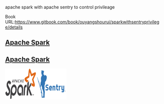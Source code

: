 apache spark with apache sentry to control privileage

Book URL:https://www.gitbook.com/book/ouyangshourui/sparkwithsentryprivilege/details

## [Apache Spark](http://spark.apache.org)
## [Apache Spark](http://spark.apache.org)
<p>
<a href="http://spark.apache.org"><img src="picture/spark-logo-trademark.png" align="left" height="100" width="100" ></a>
<p/>
<p>
<a href="http://sentry.apache.org"><img src="picture/sentry.png" align="left" height="100" width="100" ></a>
<p/>


